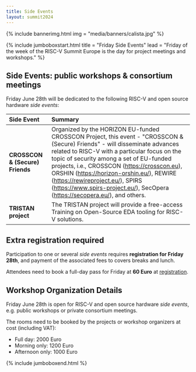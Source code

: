 ```yaml
---
title: Side Events
layout: summit2024
---
```


{% include bannerimg.html
    img = "media/banners/calista.jpg"
%}

{% include jumboboxstart.html
    title = "Friday Side Events"
    lead = "Friday of the week of the RISC-V Summit Europe is the day for project meetings and workshops."
%}


## Side Events: public workshops & consortium meetings

Friday June 28th will be dedicated to the following RISC-V and open source hardware
*side events*: 


| **Side Event**      | **Summary**      |
| :------------- | :------------- |
| **CROSSCON & (Secure) Friends** | Organized by the HORIZON EU-funded CROSSCON Project, this event - "CROSSCON & (Secure) Friends" - will disseminate advances related to RISC-V with a particular focus on the topic of security among a set of EU-funded projects, i.e., CROSSCON (https://crosscon.eu), ORSHIN (https://horizon-orshin.eu/), REWIRE (https://rewireproject.eu/), SPIRS (https://www.spirs-project.eu/), SecOpera (https://secopera.eu/), and others. |
| **TRISTAN project** | The TRISTAN project will provide a free-access Training on Open-Source EDA tooling for RISC-V solutions. |


## Extra registration required

Participation to one or several *side events* requires **registration
for Friday 28th**, and payment of the associated fees to covers breaks
and lunch.

Attendees need to book a full-day pass for Friday at **60 Euro** at
[registration](registration).

## Workshop Organization Details

Friday June 28th is open for RISC-V and open source hardware
*side events*, e.g. public workshops or private consortium meetings.

The rooms need to be booked by the projects or workshop organizers at cost (including VAT):

- Full day: 2000 Euro
- Morning only: 1200 Euro
- Afternoon only: 1000 Euro

{% include jumboboxend.html %}
